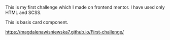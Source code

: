 This is my first challenge which I made on frontend mentor. I have used only HTML and SCSS.

This is basis card component.

https://magdalenawisniewska7.github.io/First-challenge/
